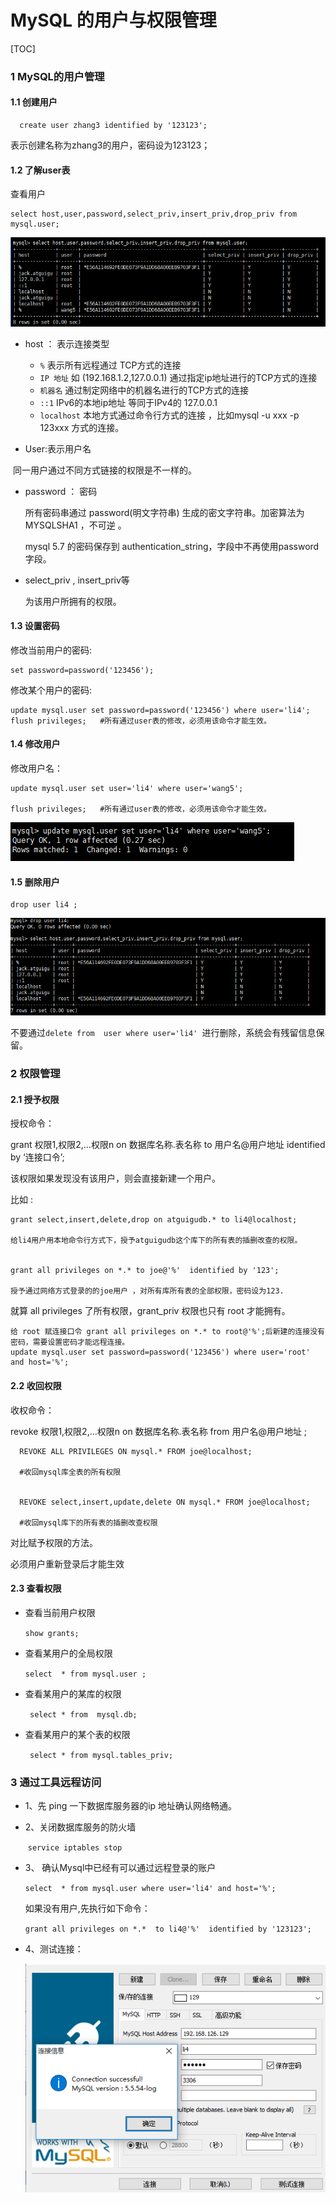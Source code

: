 # MySQL 的用户与权限管理

[TOC]

### 1 MySQL的用户管理

#### 1.1 创建用户

```
  create user zhang3 identified by '123123';
```
  表示创建名称为zhang3的用户，密码设为123123；

#### 1.2 了解user表

  查看用户

```
select host,user,password,select_priv,insert_priv,drop_priv from mysql.user;
```
![img](assets/09DF557C-9B94-4314-9A1D-D9C8F59E0F23.png) 

- host ：   表示连接类型
  - `%` 表示所有远程通过 TCP方式的连接
  - `IP 地址` 如 (192.168.1.2,127.0.0.1) 通过指定ip地址进行的TCP方式的连接
  - `机器名`   通过制定网络中的机器名进行的TCP方式的连接
  - `::1`   IPv6的本地ip地址  等同于IPv4的 127.0.0.1
  - `localhost` 本地方式通过命令行方式的连接 ，比如mysql -u xxx -p 123xxx 方式的连接。

- User:表示用户名

​       同一用户通过不同方式链接的权限是不一样的。

- password ： 密码

  所有密码串通过 password(明文字符串) 生成的密文字符串。加密算法为MYSQLSHA1 ，不可逆 。

  mysql 5.7 的密码保存到 authentication_string，字段中不再使用password 字段。

- select_priv , insert_priv等 

    为该用户所拥有的权限。

#### 1.3 设置密码

  修改当前用户的密码:
```
set password=password('123456');
```

  修改某个用户的密码:

  ```
update mysql.user set password=password('123456') where user='li4';
flush privileges;   #所有通过user表的修改，必须用该命令才能生效。
  ```
#### 1.4 修改用户

 修改用户名：
```
update mysql.user set user='li4' where user='wang5';

flush privileges;   #所有通过user表的修改，必须用该命令才能生效。
```
![img](assets/59C3022F-A6AD-434C-95E1-BB9555E2C0B0.png) 

#### 1.5 删除用户
```
drop user li4 ;
```
![img](assets/0F314194-D9B1-4B48-BACF-A46BE2066E83.png) 

不要通过`delete from  user where user='li4' `进行删除，系统会有残留信息保留。 

### 2 权限管理

#### 2.1 授予权限

授权命令： 

grant 权限1,权限2,…权限n on 数据库名称.表名称 to 用户名@用户地址 identified by ‘连接口令’;

该权限如果发现没有该用户，则会直接新建一个用户。

比如 :

```
grant select,insert,delete,drop on atguigudb.* to li4@localhost;

给li4用户用本地命令行方式下，授予atguigudb这个库下的所有表的插删改查的权限。


grant all privileges on *.* to joe@'%'  identified by '123'; 

授予通过网络方式登录的的joe用户 ，对所有库所有表的全部权限，密码设为123.
```
就算 all privileges 了所有权限，grant_priv 权限也只有 root 才能拥有。

```
给 root 赋连接口令 grant all privileges on *.* to root@'%';后新建的连接没有密码，需要设置密码才能远程连接。
update mysql.user set password=password('123456') where user='root' and host='%';
```
#### 2.2 收回权限

  收权命令： 

  revoke  权限1,权限2,…权限n on 数据库名称.表名称  from  用户名@用户地址 ;
```
  REVOKE ALL PRIVILEGES ON mysql.* FROM joe@localhost;

  #收回mysql库全表的所有权限
  

  REVOKE select,insert,update,delete ON mysql.* FROM joe@localhost;

  #收回mysql库下的所有表的插删改查权限
```
   对比赋予权限的方法。

   必须用户重新登录后才能生效

#### 2.3 查看权限

- 查看当前用户权限

  `show grants;`

- 查看某用户的全局权限

  `select  * from mysql.user ;`

- 查看某用户的某库的权限

  ` select * from  mysql.db;`

- 查看某用户的某个表的权限

  ` select * from mysql.tables_priv;`

### 3 通过工具远程访问

- 1、先 ping 一下数据库服务器的ip 地址确认网络畅通。

- 2、关闭数据库服务的防火墙

  ​    `service iptables stop`

- 3、 确认Mysql中已经有可以通过远程登录的账户

  ​    `select  * from mysql.user where user='li4' and host='%';`

  如果没有用户,先执行如下命令：

  ​    `grant all privileges on *.*  to li4@'%'  identified by '123123';`

- 4、测试连接：

  ![img](assets/40FADB12-0946-4567-A47E-9FEC56226FCA.png) 
